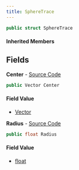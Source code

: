```yaml
---
title: SphereTrace
---
```


```csharp
public struct SphereTrace
```

#### Inherited Members

## Fields

**Center** - [Source Code](https://github.com/swiftly-solution/swiftlys2/blob/main/managed/src/SwiftlyS2.Shared/Natives/Structs/Ray_t.cs#L15)

```csharp
public Vector Center
```

#### Field Value

- [Vector](/docs/api/shared/natives/vector)

**Radius** - [Source Code](https://github.com/swiftly-solution/swiftlys2/blob/main/managed/src/SwiftlyS2.Shared/Natives/Structs/Ray_t.cs#L16)

```csharp
public float Radius
```

#### Field Value

- [float](https://learn.microsoft.com/dotnet/api/system.single)

